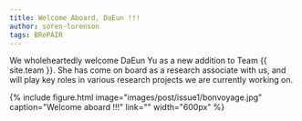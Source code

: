 ```yaml
---
title: Welcome Aboard, DaEun !!!
author: soren-lorenson
tags: BRePAIR
---
```


We wholeheartedly welcome DaEun Yu as a new addition to Team {{ site.team }}. She has come on board as a research associate with us, and will play key roles in various research projects we are currently working on.

{%
  include figure.html
  image="images/post/issue1/bonvoyage.jpg"
  caption="Welcome aboard !!!"
  link=""
  width="600px"
%}
